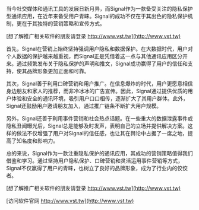 当今社交媒体和通讯工具的发展日新月异，而Signal作为一款备受关注的隐私保护型通讯应用，在近年来备受用户青睐。Signal的成功不仅在于其出色的隐私保护机制，更在于其独特的营销策略和宣传方式。

[想了解推广相关软件的朋友请登录 http://www.vst.tw](http://www.vst.tw)

首先，Signal在营销上始终坚持强调用户隐私和数据保护。在大数据时代，用户对个人数据的保护越来越重视，而Signal正是凭借着这一点与其他通讯应用区分开来。通过频繁发布关于隐私保护的声明和推文，Signal成功赢得了用户的信任和支持，使其品牌形象更加正面和可靠。

其次，Signal善于利用口碑营销和用户推广。在信息爆炸的时代，用户更愿意相信身边朋友和家人的推荐，而非冷冰冰的广告宣传。因此，Signal通过提供优质的用户体验和安全的通讯环境，吸引用户口口相传，逐渐扩大了其用户群体。此外，Signal还鼓励用户邀请朋友加入，通过推广链条不断扩大用户规模。

另外，Signal还善于利用事件营销和社会热点话题。在一些重大的数据泄露事件或隐私丑闻曝光后，Signal总是能够及时发声，表明自己的立场并提供解决方案。这样的做法不仅增强了用户对Signal的信任感，也让其在舆论中占据了一席之地，提高了知名度和影响力。

总的来说，Signal作为一款注重隐私保护的通讯应用，其成功的营销策略值得我们借鉴和学习。通过坚持用户隐私保护、口碑营销和灵活运用事件营销等方式，Signal不仅赢得了用户的青睐，也树立了良好的品牌形象，成为了行业内的佼佼者。

[想了解推广相关软件的朋友请登录 http://www.vst.tw](http://www.vst.tw)


[访问软件官网 http://www.vst.tw](http://www.vst.tw)

